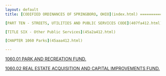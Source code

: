 ```yaml
---
layout: default 
title: [CODIFIED ORDINANCES OF SPRINGBORO, OHIO](index.html) =====================================================

[PART TEN - STREETS, UTILITIES AND PUBLIC SERVICES CODE](407fa412.html)

[TITLE SIX - Other Public Services](45a2a412.html)

[CHAPTER 1060 Parks](45aaa412.html)

---
```


[1060.01 PARK AND RECREATION FUND.](45b6a412.html)

[1060.02 REAL ESTATE ACQUISITION AND CAPITAL IMPROVEMENTS
FUND.](45c2a412.html)
